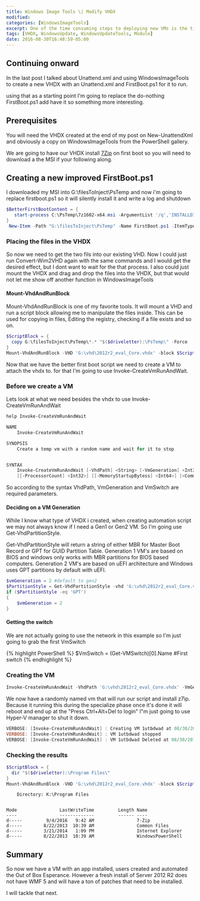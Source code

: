 ```yaml
---
title: Windows Image Tools \| Modify VHDX
modified:
categories: [WindowsImageTools]
excerpt: One of the time consuming steps to deploying new VMs is the time spend managing Images and and applying patches. I’m not big on Golden images. I tend to use a fully patched VHDX or VMDK  and let DSC handle the configuration and software. This is not the fastest, and at scale you need to create more then one image based on what saves the most time.  (IIS, SQL, Exchange, etc…).
tags: [VHDX, WindowsUpdate, WindowsUpdateTools, Module]
date: 2016-08-30T16:48:59-05:00
---
```


## Continuing onward

In the last post I talked about Unattend.xml and using WindowsImageTools to create a new VHDX with an Unattend.xml and FirstBoot.ps1 for it to run.

using that as a starting point I'm going to replace the do-nothing FirstBoot.ps1 add have it so something more interesting. 

## Prerequisites

You will need the VHDX created at the end of my post on New-UnattendXml and obviously a copy on WindowsImageTools from the PowerShell gallery.

We are going to have our VHDX install [7Zip](http://www.7-zip.org/download.html) on first boot so you will need to download a the MSI if your following along. 

## Creating a new improved FirstBoot.ps1

I downloaded my MSI into G:\filesToInject\PsTemp and now i'm going to replace firstboot.ps1 so it will silently install it and write a log and shutdown

``` PowerShell
$BetterFirstBootContent = {
   start-process C:\PsTemp\7z1602-x64.msi -ArgumentList '/q','INSTALLDIR="C:\Program Files\7-Zip"' -wait
}
 New-Item -Path "G:\filesToInject\PsTemp" -Name FirstBoot.ps1 -ItemType 'file' -Value $BetterFirstBootContent -Force
```

### Placing the files in the VHDX

So now we need to get the two fils into our existing VHD. Now I could just run Convert-Wim2VHD again with the same commands and I would get the desired effect, but I dont want to wait for the that process. I also could just mount the VHDX and drag and drop the files into the VHDX, but that would not let me show off another function in WindowsImageTools

#### Mount-VhdAndRunBlock

Mount-VhdAndRunBlock is one of my favorite tools. It will mount a VHD and run a script block allowing me to manipulate the files inside. This can be used for copying in files, Editing the registry, checking if a file exists and so on.

``` PowerShell
$ScriptBlock = {
  copy G:\filesToInject\PsTemp\*.* "$($driveletter):\PsTemp\" -Force
} 
Mount-VhdAndRunBlock -VHD 'G:\vhd\2012r2_eval_Core.vhdx' -block $ScriptBlock
```

Now that we have the better first boot script we need to create a VM to attach the vhdx to. for that I'm going to use Invoke-CreateVmRunAndWait. 

### Before we create a VM 

Lets look at what we need besides the vhdx to use Invoke-CreateVmRunAndWait

``` PowerShell
help Invoke-CreateVmRunAndWait

NAME
    Invoke-CreateVmRunAndWait

SYNOPSIS
    Create a temp vm with a random name and wait for it to stop


SYNTAX
    Invoke-CreateVmRunAndWait [-VhdPath] <String> [-VmGeneration] <Int32> [-VmSwitch] <String> [[-vLan] <Int32>]
    [[-ProcessorCount] <Int32>] [[-MemoryStartupBytess] <Int64>] [<CommonParameters>]
```

So according to the syntax VhdPath, VmGeneration and VmSwitch are required parameters.

#### Deciding on a VM Generation 

While I know what type of VHDX i created, when creating automation script we may not always know if I need a Gen1 or Gen2 VM. So I'm going use Get-VhdPartitionStyle.

Get-VhdPartitionStyle will return a string of either MBR for Master Boot Record or GPT for GUID Partition Table. Generation 1 VM's are based on BIOS and windows only works with MBR partitions for BIOS based computers. Generation 2 VM's are based on uEFI architecture and Windows uses GPT partitions by default with uEFI. 

``` powershell
$vmGeneration = 2 #default to gen2 
$PartitionStyle = Get-VhdPartitionStyle -vhd 'G:\vhd\2012r2_eval_Core.vhdx'
if ($PartitionStyle -eq 'GPT') 
{
    $vmGeneration = 2
}
```

#### Getting the switch 

We are not actually going to use the network in this example so I'm just going to grab the first VmSwitch

{% highlight PowerShell %}
$VmSwitch = (Get-VMSwitch)[0].Name #First switch
{% endhighlight %}

### Creating the VM

``` PowerShell
Invoke-CreateVmRunAndWait -VhdPath 'G:\vhd\2012r2_eval_Core.vhdx' -VmGeneration $vmGeneration -VmSwitch $VmSwitch -verbose
```

We now have a randomly named vm that will run our script and install z7ip. Because it running this during the specialize phase once it's done it will reboot and end up at the "Press Ctrl+Alt+Del to login" I"m just going to use Hyper-V manager to shut it down.

``` PowerShell
VERBOSE: [Invoke-CreateVmRunAndWait] : Creating VM 1utbdwad at 08/30/2016 10:57:29
VERBOSE: [Invoke-CreateVmRunAndWait] : VM 1utbdwad stopped
VERBOSE: [Invoke-CreateVmRunAndWait] : VM 1utbdwad Deleted at 08/30/2016 11:08:47
```

### Checking the results

``` PowerShell
$ScriptBlock = {
  dir "$($driveletter):\Program Files\"
} 
Mount-VhdAndRunBlock -VHD 'G:\vhd\2012r2_eval_Core.vhdx' -block $ScriptBlock
```

```
    Directory: K:\Program Files


Mode                LastWriteTime         Length Name
----                -------------         ------ ----
d-----         9/4/2016   9:42 AM                7-Zip
d-----        8/22/2013  10:39 AM                Common Files
d-----        3/21/2014   1:09 PM                Internet Explorer
d-----        8/22/2013  10:39 AM                WindowsPowerShell
```

## Summary

So now we have a VM with an app installed, users created and automated the Out of Box Esperance. However a fresh install of Server 2012 R2 does not have WMF 5 and will have a ton of patches that need to be installed.

I will tackle that next.
